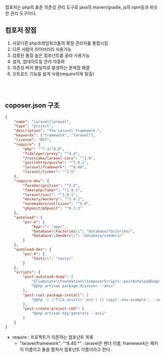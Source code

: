 컴포저는 php의 표준 의존성 관리 도구로 java의 maven/gradle, js의 npm등과 비슷한 관리 도구이다.

## 컴포저 장점
1.  서로다른 php프레임워크들의 확장 관리자를 통합시킴
1. 다른 사람의 라이브러리 사용가능
1. 검증된 품질 높은 컴포넌트를 골라 사용가능
1. 설치, 업데이트등 관리 자동화
1. 의존성 버저 불일치로 발생하는 문제점 해결
1. 오토로드 기능을 쉽게 사용(require지옥 탈출)

<br><br>

## coposer.json 구조
```json
{
    "name": "laravel/laravel",
    "type": "project",
    "description": "The Laravel Framework.",
    "keywords": ["framework", "laravel"],
    "license": "MIT",
    "require": {
        "php": "^7.3|^8.0",
        "fideloper/proxy": "^4.4",
        "fruitcake/laravel-cors": "^2.0",
        "guzzlehttp/guzzle": "^7.0.1",
        "laravel/framework": "^8.40",
        "laravel/tinker": "^2.5"
    },
    "require-dev": {
        "facade/ignition": "^2.5",
        "fakerphp/faker": "^1.9.1",
        "laravel/sail": "^1.0.1",
        "mockery/mockery": "^1.4.2",
        "nunomaduro/collision": "^5.0",
        "phpunit/phpunit": "^9.3.3"
    },
    "autoload": {
        "psr-4": {
            "App\\": "app/",
            "Database\\Factories\\": "database/factories/",
            "Database\\Seeders\\": "database/seeders/"
        }
    },
    "autoload-dev": {
        "psr-4": {
            "Tests\\": "tests/"
        }
    },
    "scripts": {
        "post-autoload-dump": [
            "Illuminate\\Foundation\\ComposerScripts::postAutoloadDump",
            "@php artisan package:discover --ansi"
        ],
        "post-root-package-install": [
            "@php -r \"file_exists('.env') || copy('.env.example', '.env');\""
        ],
        "post-create-project-cmd": [
            "@php artisan key:generate --ansi"
        ]
    }
}
```
- require : 프로젝트가 의존하는 컴포넌트 목록
    -  "laravel/framework": "^8.40.*" : laravel은 벤더 이름, framework는 패키지 이름이고 둘을 합쳐서 컴포넌트 이름이라고 한다. 